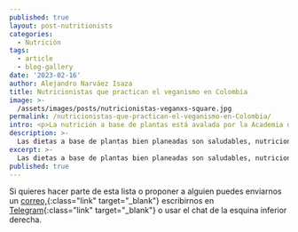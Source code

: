 ```yaml
---
published: true
layout: post-nutritionists
categories:
  - Nutrición
tags:
  - article
  - blog-gallery
date: '2023-02-16'
author: Alejandro Narváez Isaza
title: Nutricionistas que practican el veganismo en Colombia
image: >-
  /assets/images/posts/nutricionistas-veganxs-square.jpg
permalink: /nutricionistas-que-practican-el-veganismo-en-Colombia/
intro: <p>La nutrición a base de plantas está avalada por la Academia de Nutrición y Dietética desde el 2016. Las dietas a base de plantas bien planeadas son saludables, nutricionalmente adecuadas y más sostenibles ambientalmente.</p><p><a href="https://pubmed.ncbi.nlm.nih.gov/27886704/" class="link no-underline" target="_blank">Artículo en Publimed <span class="icon icon-long-arrow-right-light"></span></a></p><p>Sin embargo la mayoría de nutricionistas locales todavía recomiendan consumir alimentos de origen animal y nos hacen perder tiempo a quienes no consideramos esa posibilidad. Esta es una lista con algunos y algunas nutricionistas especializados en nutrición a base de plantas acá en Colombia.</p>
description: >-
  Las dietas a base de plantas bien planeadas son saludables, nutricionalmente adecuadas y más sostenibles ambientalmente. Esta es una lista con algunos y algunas nutricionistas especializados en nutrición a base de plantas acá en Colombia
excerpt: >-
  Las dietas a base de plantas bien planeadas son saludables, nutricionalmente adecuadas y más sostenibles ambientalmente. Esta es una lista con algunos y algunas nutricionistas especializados en nutrición a base de plantas acá en Colombia
published: true
---
```

Si quieres hacer parte de esta lista o proponer a alguien puedes enviarnos un [correo,](mailto:4nimaleslibr3s@proton.me){:class="link" target="_blank"} escribirnos en [Telegram](https://t.me/animaleslibres){:class="link" target="_blank"} o usar el chat de la esquina inferior derecha.
